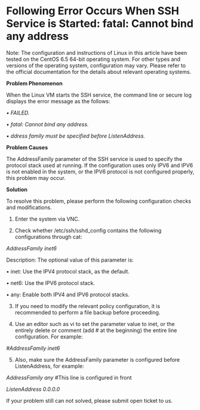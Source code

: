 # Following Error Occurs When SSH Service is Started: fatal: Cannot bind any address




Note: The configuration and instructions of Linux in this article have been tested on the CentOS 6.5 64-bit operating system. For other types and versions of the operating system, configuration may vary. Please refer to the official documentation for the details about relevant operating systems.



**Problem Phenomenon**


When the Linux VM starts the SSH service, the command line or secure log displays the error message as the follows:

*• FAILED.*

*• fatal: Cannot bind any address.*

*• ddress family must be specified before ListenAddress.*




**Problem Causes**

The AddressFamily parameter of the SSH service is used to specify the protocol stack used at running. If the configuration uses only IPV6 and IPV6 is not enabled in the system, or the IPV6 protocol is not configured properly, this problem may occur.



**Solution**

To resolve this problem, please perform the following configuration checks and modifications.

1. Enter the system via VNC.

2. Check whether /etc/ssh/sshd_config contains the following configurations through cat:


*AddressFamily inet6*

Description: The optional value of this parameter is:

• inet: Use the IPV4 protocol stack, as the default.

• net6: Use the IPV6 protocol stack.

• any: Enable both IPV4 and IPV6 protocol stacks.



3. If you need to modify the relevant policy configuration, it is recommended to perform a file backup before proceeding.

4. Use an editor such as vi to set the parameter value to inet, or the entirely delete or comment (add # at the beginning) the entire line configuration. For example:

*#AddressFamily inet6*

5. Also, make sure the AddressFamily parameter is configured before ListenAddress, for example:


*AddressFamily any*   #This line is configured in front

*ListenAddress 0.0.0.0*


If your problem still can not solved, please submit open ticket to us.
